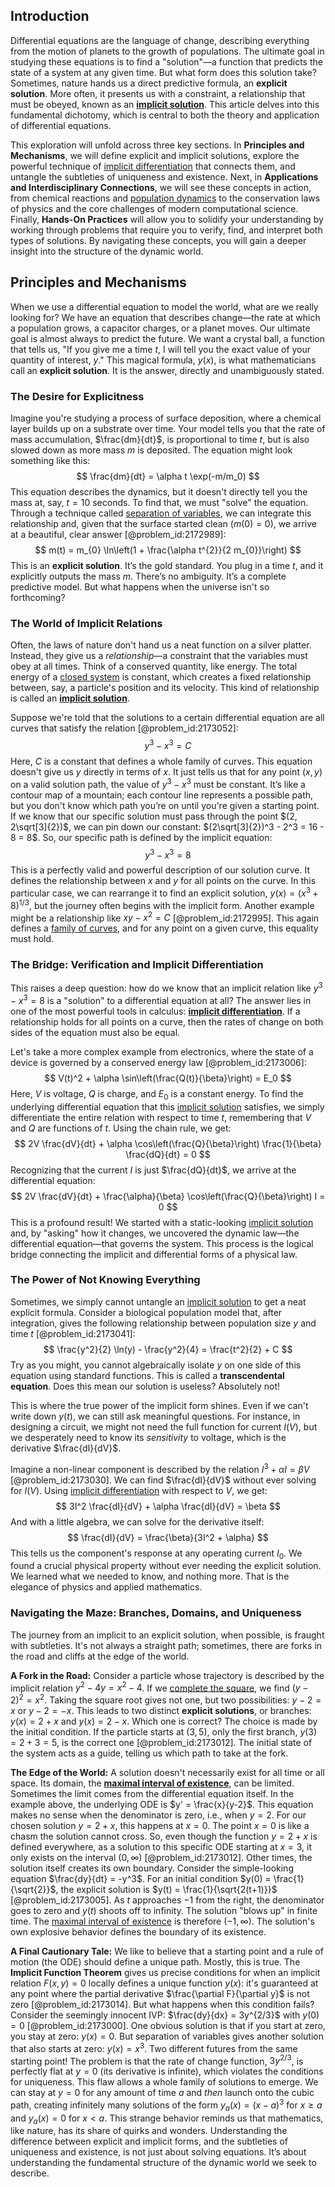 ## Introduction
Differential equations are the language of change, describing everything from the motion of planets to the growth of populations. The ultimate goal in studying these equations is to find a "solution"—a function that predicts the state of a system at any given time. But what form does this solution take? Sometimes, nature hands us a direct predictive formula, an **explicit solution**. More often, it presents us with a constraint, a relationship that must be obeyed, known as an **[implicit solution](@article_id:172159)**. This article delves into this fundamental dichotomy, which is central to both the theory and application of differential equations.

This exploration will unfold across three key sections. In **Principles and Mechanisms**, we will define explicit and implicit solutions, explore the powerful technique of [implicit differentiation](@article_id:137435) that connects them, and untangle the subtleties of uniqueness and existence. Next, in **Applications and Interdisciplinary Connections**, we will see these concepts in action, from chemical reactions and [population dynamics](@article_id:135858) to the conservation laws of physics and the core challenges of modern computational science. Finally, **Hands-On Practices** will allow you to solidify your understanding by working through problems that require you to verify, find, and interpret both types of solutions. By navigating these concepts, you will gain a deeper insight into the structure of the dynamic world.

## Principles and Mechanisms

When we use a differential equation to model the world, what are we really looking for? We have an equation that describes change—the rate at which a population grows, a capacitor charges, or a planet moves. Our ultimate goal is almost always to predict the future. We want a crystal ball, a function that tells us, "If you give me a time $t$, I will tell you the exact value of your quantity of interest, $y$." This magical formula, $y(x)$, is what mathematicians call an **explicit solution**. It is the answer, directly and unambiguously stated.

### The Desire for Explicitness

Imagine you're studying a process of surface deposition, where a chemical layer builds up on a substrate over time. Your model tells you that the rate of mass accumulation, $\frac{dm}{dt}$, is proportional to time $t$, but is also slowed down as more mass $m$ is deposited. The equation might look something like this:
$$ \frac{dm}{dt} = \alpha t \exp(-m/m_0) $$
This equation describes the dynamics, but it doesn't directly tell you the mass at, say, $t=10$ seconds. To find that, we must "solve" the equation. Through a technique called [separation of variables](@article_id:148222), we can integrate this relationship and, given that the surface started clean ($m(0)=0$), we arrive at a beautiful, clear answer [@problem_id:2172989]:
$$ m(t) = m_{0} \ln\left(1 + \frac{\alpha t^{2}}{2 m_{0}}\right) $$
This is an **explicit solution**. It’s the gold standard. You plug in a time $t$, and it explicitly outputs the mass $m$. There’s no ambiguity. It’s a complete predictive model. But what happens when the universe isn't so forthcoming?

### The World of Implicit Relations

Often, the laws of nature don't hand us a neat function on a silver platter. Instead, they give us a *relationship*—a constraint that the variables must obey at all times. Think of a conserved quantity, like energy. The total energy of a [closed system](@article_id:139071) is constant, which creates a fixed relationship between, say, a particle's position and its velocity. This kind of relationship is called an **[implicit solution](@article_id:172159)**.

Suppose we're told that the solutions to a certain differential equation are all curves that satisfy the relation [@problem_id:2173052]:
$$ y^3 - x^3 = C $$
Here, $C$ is a constant that defines a whole family of curves. This equation doesn't give us $y$ directly in terms of $x$. It just tells us that for any point $(x, y)$ on a valid solution path, the value of $y^3 - x^3$ must be constant. It’s like a contour map of a mountain; each contour line represents a possible path, but you don't know which path you’re on until you're given a starting point. If we know that our specific solution must pass through the point $(2, 2\sqrt[3]{2})$, we can pin down our constant: $(2\sqrt[3]{2})^3 - 2^3 = 16 - 8 = 8$. So, our specific path is defined by the implicit equation:
$$ y^3 - x^3 = 8 $$
This is a perfectly valid and powerful description of our solution curve. It defines the relationship between $x$ and $y$ for all points on the curve. In this particular case, we can rearrange it to find an explicit solution, $y(x) = (x^3 + 8)^{1/3}$, but the journey often begins with the implicit form. Another example might be a relationship like $xy - x^2 = C$ [@problem_id:2172995]. This again defines a [family of curves](@article_id:168658), and for any point on a given curve, this equality must hold.

### The Bridge: Verification and Implicit Differentiation

This raises a deep question: how do we know that an implicit relation like $y^3 - x^3 = 8$ is a "solution" to a differential equation at all? The answer lies in one of the most powerful tools in calculus: **[implicit differentiation](@article_id:137435)**. If a relationship holds for all points on a curve, then the rates of change on both sides of the equation must also be equal.

Let's take a more complex example from electronics, where the state of a device is governed by a conserved energy law [@problem_id:2173006]:
$$ V(t)^2 + \alpha \sin\left(\frac{Q(t)}{\beta}\right) = E_0 $$
Here, $V$ is voltage, $Q$ is charge, and $E_0$ is a constant energy. To find the underlying differential equation that this [implicit solution](@article_id:172159) satisfies, we simply differentiate the entire relation with respect to time $t$, remembering that $V$ and $Q$ are functions of $t$. Using the chain rule, we get:
$$ 2V \frac{dV}{dt} + \alpha \cos\left(\frac{Q}{\beta}\right) \frac{1}{\beta} \frac{dQ}{dt} = 0 $$
Recognizing that the current $I$ is just $\frac{dQ}{dt}$, we arrive at the differential equation:
$$ 2V \frac{dV}{dt} + \frac{\alpha}{\beta} \cos\left(\frac{Q}{\beta}\right) I = 0 $$
This is a profound result! We started with a static-looking [implicit solution](@article_id:172159) and, by "asking" how it changes, we uncovered the dynamic law—the differential equation—that governs the system. This process is the logical bridge connecting the implicit and differential forms of a physical law.

### The Power of Not Knowing Everything

Sometimes, we simply cannot untangle an [implicit solution](@article_id:172159) to get a neat explicit formula. Consider a biological population model that, after integration, gives the following relationship between population size $y$ and time $t$ [@problem_id:2173041]:
$$ \frac{y^2}{2} \ln(y) - \frac{y^2}{4} = \frac{t^2}{2} + C $$
Try as you might, you cannot algebraically isolate $y$ on one side of this equation using standard functions. This is called a **transcendental equation**. Does this mean our solution is useless? Absolutely not!

This is where the true power of the implicit form shines. Even if we can't write down $y(t)$, we can still ask meaningful questions. For instance, in designing a circuit, we might not need the full function for current $I(V)$, but we desperately need to know its *sensitivity* to voltage, which is the derivative $\frac{dI}{dV}$.

Imagine a non-linear component is described by the relation $I^3 + \alpha I = \beta V$ [@problem_id:2173030]. We can find $\frac{dI}{dV}$ without ever solving for $I(V)$. Using [implicit differentiation](@article_id:137435) with respect to $V$, we get:
$$ 3I^2 \frac{dI}{dV} + \alpha \frac{dI}{dV} = \beta $$
And with a little algebra, we can solve for the derivative itself:
$$ \frac{dI}{dV} = \frac{\beta}{3I^2 + \alpha} $$
This tells us the component's response at any operating current $I_0$. We found a crucial physical property without ever needing the explicit solution. We learned what we needed to know, and nothing more. That is the elegance of physics and applied mathematics.

### Navigating the Maze: Branches, Domains, and Uniqueness

The journey from an implicit to an explicit solution, when possible, is fraught with subtleties. It's not always a straight path; sometimes, there are forks in the road and cliffs at the edge of the world.

**A Fork in the Road:** Consider a particle whose trajectory is described by the implicit relation $y^2 - 4y = x^2 - 4$. If we [complete the square](@article_id:194337), we find $(y-2)^2 = x^2$. Taking the square root gives not one, but two possibilities: $y-2 = x$ or $y-2 = -x$. This leads to two distinct **explicit solutions**, or branches: $y(x) = 2+x$ and $y(x) = 2-x$. Which one is correct? The choice is made by the initial condition. If the particle starts at $(3, 5)$, only the first branch, $y(3) = 2+3=5$, is the correct one [@problem_id:2173012]. The initial state of the system acts as a guide, telling us which path to take at the fork.

**The Edge of the World:** A solution doesn't necessarily exist for all time or all space. Its domain, the **[maximal interval of existence](@article_id:168053)**, can be limited.
Sometimes the limit comes from the differential equation itself. In the example above, the underlying ODE is $y' = \frac{x}{y-2}$. This equation makes no sense when the denominator is zero, i.e., when $y=2$. For our chosen solution $y=2+x$, this happens at $x=0$. The point $x=0$ is like a chasm the solution cannot cross. So, even though the function $y=2+x$ is defined everywhere, as a solution to this specific ODE starting at $x=3$, it only exists on the interval $(0, \infty)$ [@problem_id:2173012].
Other times, the solution itself creates its own boundary. Consider the simple-looking equation $\frac{dy}{dt} = -y^3$. For an initial condition $y(0) = \frac{1}{\sqrt{2}}$, the explicit solution is $y(t) = \frac{1}{\sqrt{2(t+1)}}$ [@problem_id:2173005]. As $t$ approaches $-1$ from the right, the denominator goes to zero and $y(t)$ shoots off to infinity. The solution "blows up" in finite time. The [maximal interval of existence](@article_id:168053) is therefore $(-1, \infty)$. The solution's own explosive behavior defines the boundary of its existence.

**A Final Cautionary Tale:** We like to believe that a starting point and a rule of motion (the ODE) should define a unique path. Mostly, this is true. The **Implicit Function Theorem** gives us precise conditions for when an implicit relation $F(x,y)=0$ locally defines a unique function $y(x)$: it's guaranteed at any point where the partial derivative $\frac{\partial F}{\partial y}$ is not zero [@problem_id:2173014]. But what happens when this condition fails?
Consider the seemingly innocent IVP: $\frac{dy}{dx} = 3y^{2/3}$ with $y(0)=0$ [@problem_id:2173000]. One obvious solution is that if you start at zero, you stay at zero: $y(x) = 0$. But separation of variables gives another solution that also starts at zero: $y(x) = x^3$. Two different futures from the same starting point! The problem is that the rate of change function, $3y^{2/3}$, is perfectly flat at $y=0$ (its derivative is infinite), which violates the conditions for uniqueness. This flaw allows a whole family of solutions to emerge. We can stay at $y=0$ for any amount of time $a$ and *then* launch onto the cubic path, creating infinitely many solutions of the form $y_a(x) = (x-a)^3$ for $x \ge a$ and $y_a(x)=0$ for $x \lt a$.
This strange behavior reminds us that mathematics, like nature, has its share of quirks and wonders. Understanding the difference between explicit and implicit forms, and the subtleties of uniqueness and existence, is not just about solving equations. It’s about understanding the fundamental structure of the dynamic world we seek to describe.